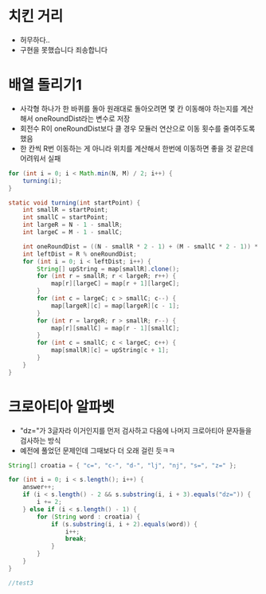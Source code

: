 # 치킨 거리
- 허무하다..
- 구현을 못했습니다 죄송합니다

# 배열 돌리기1
- 사각형 하나가 한 바퀴를 돌아 원래대로 돌아오려면 몇 칸 이동해야 하는지를 계산해서 oneRoundDist라는 변수로 저장
- 회전수 R이 oneRoundDist보다 클 경우 모듈러 연산으로 이동 횟수를 줄여주도록 했음
- 한 칸씩 R번 이동하는 게 아니라 위치를 계산해서 한번에 이동하면 좋을 것 같은데 어려워서 실패

```java
for (int i = 0; i < Math.min(N, M) / 2; i++) {
	turning(i);
}

static void turning(int startPoint) {
	int smallR = startPoint;
	int smallC = startPoint;
	int largeR = N - 1 - smallR;
	int largeC = M - 1 - smallC;

	int oneRoundDist = ((N - smallR * 2 - 1) + (M - smallC * 2 - 1)) * 2;
	int leftDist = R % oneRoundDist;
	for (int i = 0; i < leftDist; i++) {
		String[] upString = map[smallR].clone();
		for (int r = smallR; r < largeR; r++) {
			map[r][largeC] = map[r + 1][largeC];
		}
		for (int c = largeC; c > smallC; c--) {
			map[largeR][c] = map[largeR][c - 1];
		}
		for (int r = largeR; r > smallR; r--) {
			map[r][smallC] = map[r - 1][smallC];
		}
		for (int c = smallC; c < largeC; c++) {
			map[smallR][c] = upString[c + 1];
		}
	}
}


```
# 크로아티아 알파벳
- "dz="가 3글자라 이거인지를 먼저 검사하고 다음에 나머지 크로아티아 문자들을 검사하는 방식
- 예전에 풀었던 문제인데 그때보다 더 오래 걸린 듯ㅋㅋ

```java
String[] croatia = { "c=", "c-", "d-", "lj", "nj", "s=", "z=" };

for (int i = 0; i < s.length(); i++) {
	answer++;
	if (i < s.length() - 2 && s.substring(i, i + 3).equals("dz=")) {
		i += 2;
	} else if (i < s.length() - 1) {
		for (String word : croatia) {
			if (s.substring(i, i + 2).equals(word)) {
				i++;
				break;
			}
		}
	}
}

//test3	

```
